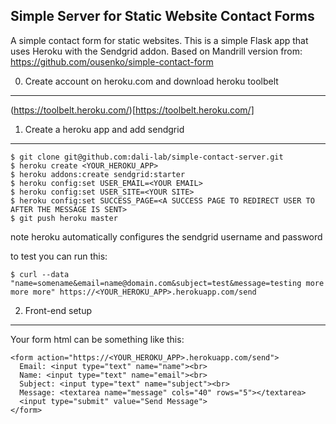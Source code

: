 Simple Server for Static Website Contact Forms
----------------------------------

A simple contact form for static websites.  This is a simple Flask app that uses Heroku with the Sendgrid addon.  Based on Mandrill version from: https://github.com/ousenko/simple-contact-form

0. Create account on heroku.com and download heroku toolbelt
-------------------
(https://toolbelt.heroku.com/)[https://toolbelt.heroku.com/]

1. Create a heroku app and add sendgrid
-------------------

    $ git clone git@github.com:dali-lab/simple-contact-server.git
    $ heroku create <YOUR_HEROKU_APP>
    $ heroku addons:create sendgrid:starter
    $ heroku config:set USER_EMAIL=<YOUR EMAIL>
    $ heroku config:set USER_SITE=<YOUR SITE>
    $ heroku config:set SUCCESS_PAGE=<A SUCCESS PAGE TO REDIRECT USER TO AFTER THE MESSAGE IS SENT>
    $ git push heroku master

note heroku automatically configures the sendgrid username and password

to test you can run this:

    $ curl --data "name=somename&email=name@domain.com&subject=test&message=testing more more more" https://<YOUR_HEROKU_APP>.herokuapp.com/send


2. Front-end setup
-------------------

Your form html can be something like this:

    <form action="https://<YOUR_HEROKU_APP>.herokuapp.com/send">
      Email: <input type="text" name="name"><br>
      Name: <input type="text" name="email"><br>
      Subject: <input type="text" name="subject"><br>
      Message: <textarea name="message" cols="40" rows="5"></textarea>
      <input type="submit" value="Send Message">
    </form> 

